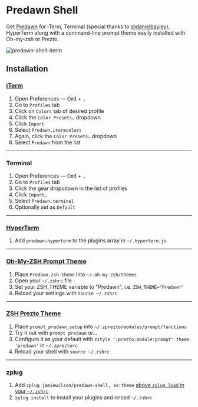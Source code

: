 # Predawn Shell 

Get [Predawn](https://github.com/jamiewilson/predawn) for iTerm, Terminal (special thanks to [@danielbayley](https://github.com/danielbayley)), HyperTerm along with a command-line prompt theme easily installed with Oh-my-zsh or Prezto.

![predawn-shell-iterm](http://i.imgur.com/lJ34FpJ.png)

## Installation

### [iTerm](http://iterm2.com/) 

1. Open Preferences — <kbd>Cmd</kbd> + <kbd>,</kbd>
1. Go to `Profiles` tab
1. Click on `Colors` tab of desired profile
1. Click the `Color Presets…` dropdown
1. Click `Import`
1. Select `Predawn.itermcolors`
1. Again, click the `Color Presets…` dropdown
1. Select `Predawn` from the list

---

### Terminal

1. Open Preferences — <kbd>Cmd</kbd> + <kbd>,</kbd>
1. Go to `Profiles` tab
1. Click the gear dropodown in the list of profiles
1. Click `Import…`
1. Select `Predawn.terminal`
1. Optionally set as `Default`

---

### [HyperTerm](https://hyperterm.org/)

1. Add `predawn-hyperterm` to the plugins array in `~/.hyperterm.js`

---

### [Oh-My-ZSH Prompt Theme](http://ohmyz.sh/)

1. Place `Predawn.zsh-theme` into `~/.oh-my-zsh/themes`
1. Open your `~/.zshrc` file 
1. Set your ZSH_THEME variable to "Predawn", i.e. `ZSH_THEME="Predawn"`
1. Reload your settings with `source ~/.zshrc`

---

### [ZSH Prezto Theme](https://github.com/sorin-ionescu/prezto)

1. Place `prompt_predawn_setup` into `~/.zprezto/modules/prompt/functions`
1. Try it out with `prompt predawn` or...
1. Configure it as your default with `zstyle ':prezto:module:prompt' theme 'predawn'` in `~/.zpreztorc`
1. Reload your shell with `source ~/.zshrc`

---

### [zplug](http://zplug.sh)

1. Add `zplug jamiewilson/predawn-shell, as:theme` [above `zplug load` in your `~/.zshrc`](https://github.com/zplug/zplug#usage)
1. `zplug install` to install your plugins and reload `~/.zshrc`

